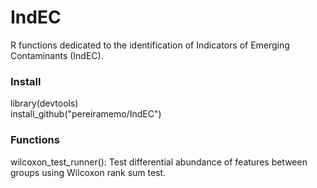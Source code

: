 # IndEC
R functions dedicated to the identification of Indicators of Emerging Contaminants (IndEC).

### Install 
library(devtools)  
install_github("pereiramemo/IndEC")

### Functions
wilcoxon_test_runner(): Test differential abundance of features between groups using Wilcoxon rank sum test.